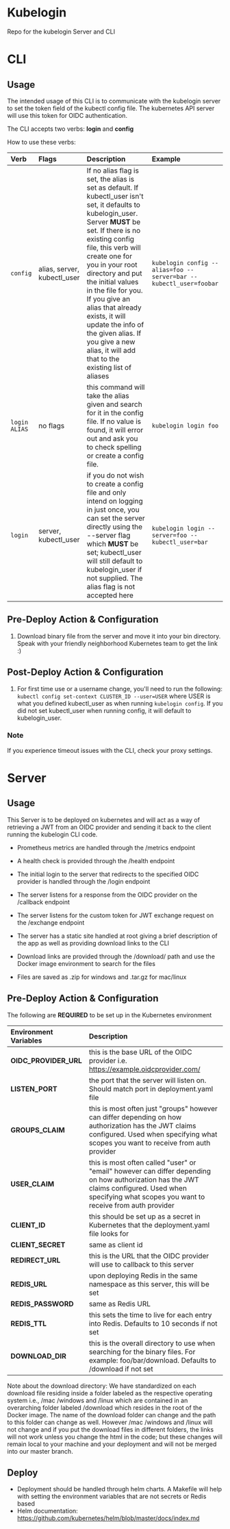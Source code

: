 # Kubelogin

Repo for the kubelogin Server and CLI


# CLI


## Usage
The intended usage of this CLI is to communicate with the kubelogin server to set the token field of the kubectl config file. The kubernetes API server will use this token for OIDC authentication.

The CLI accepts two verbs:
**login** and **config**

How to use these verbs:

| Verb | Flags | Description | Example |
| :--- | :--- | :--- | :--- |
| `config` | alias, server, kubectl_user | If no alias flag is set, the alias is set as default. If kubectl_user isn't set, it defaults to kubelogin_user. Server **MUST** be set. If there is no existing config file, this verb will create one for you in your root directory and put the initial values in the file for you. If you give an alias that already exists, it will update the info of the given alias. If you give a new alias, it will add that to the existing list of aliases | `kubelogin config --alias=foo --server=bar --kubectl_user=foobar` |
| `login ALIAS` | no flags | this command will take the alias given and search for it in the config file. If no value is found, it will error out and ask you to check spelling or create a config file. | `kubelogin login foo` |
| `login` | server, kubectl_user | if you do not wish to create a config file and only intend on logging in just once, you can set the server directly using the --server flag which **MUST** be set; kubectl_user will still default to kubelogin_user if not supplied. The alias flag is not accepted here | `kubelogin login --server=foo --kubectl_user=bar ` |

## Pre-Deploy Action & Configuration
1. Download binary file from the server and move it into your bin directory. Speak with your friendly neighborhood Kubernetes team to get the link :)


## Post-Deploy Action & Configuration
1. For first time use or a username change, you'll need to run the following: `kubectl config set-context CLUSTER_ID --user=USER` where USER is what you defined kubectl_user as when running `kubelogin config`. If you did not set kubectl_user when running config, it will default to kubelogin_user.

### Note
If you experience timeout issues with the CLI, check your proxy settings.


# Server


## Usage
This Server is to be deployed on kubernetes and will act as a way of retrieving a JWT from an OIDC provider and sending it back to the client running the kubelogin CLI code.

- Prometheus metrics are handled through the /metrics endpoint

- A health check is provided through the /health endpoint

- The initial login to the server that redirects to the specified OIDC provider is handled through the /login endpoint

- The server listens for a response from the OIDC provider on the /callback endpoint

- The server listens for the custom token for JWT exchange request on the /exchange endpoint

- The server has a static site handled at root giving a brief description of the app as well as providing download links to the CLI

- Download links are provided through the /download/ path and use the Docker image environment to search for the files

- Files are saved as .zip for windows and .tar.gz for mac/linux

## Pre-Deploy Action & Configuration
The following are **REQUIRED** to be set up in the Kubernetes environment

| Environment Variables | Description |
| :--- | :--- |
| **OIDC_PROVIDER_URL** | this is the base URL of the OIDC provider i.e. https://example.oidcprovider.com/ |
| **LISTEN_PORT** | the port that the server will listen on. Should match port in deployment.yaml file |
| **GROUPS_CLAIM** | this is most often just "groups" however can differ depending on how authorization has the JWT claims configured. Used when specifying what scopes you want to receive from auth provider |
| **USER_CLAIM** | this is most often called "user" or "email" however can differ depending on how authorization has the JWT claims configured. Used when specifying what scopes you want to receive from auth provider |
| **CLIENT_ID** | this should be set up as a secret in Kubernetes that the deployment.yaml file looks for  |
| **CLIENT_SECRET** | same as client id |
| **REDIRECT_URL** | this is the URL that the OIDC provider will use to callback to this server |
| **REDIS_URL** | upon deploying Redis in the same namespace as this server, this will be set |
| **REDIS_PASSWORD** | same as Redis URL |
| **REDIS_TTL** | this sets the time to live for each entry into Redis. Defaults to 10 seconds if not set |
| **DOWNLOAD_DIR** | this is the overall directory to use when searching for the binary files. For example: foo/bar/download. Defaults to /download if not set |

Note about the download directory: We have standardized on each download file residing inside a folder labeled as the respective operating system i.e., /mac /windows and /linux which are contained in an overarching folder labeled /download which resides in the root of the Docker image. The name of the download folder can change and the path to this folder can change as well. However /mac /windows and /linux will not change and if you put the download files in different folders, the links will not work unless you change the html in the code; but these changes will remain local to your machine and your deployment and will not be merged into our master branch.

## Deploy
- Deployment should be handled through helm charts. A Makefile will help with setting the environment variables that are not secrets or Redis based
- Helm documentation: https://github.com/kubernetes/helm/blob/master/docs/index.md
